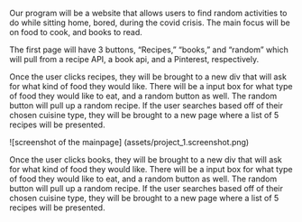 Our program will be a website that allows users to find random activities to do while sitting home, bored, during the covid crisis. The main focus will be on food to cook, and books to read. 

The first page will have 3 buttons, “Recipes,” “books,” and “random” which will pull from a recipe API, a book api, and a Pinterest, respectively. 

Once the user clicks recipes, they will be brought to a new div that will ask for what kind of food they would like. There will be a input box for what type of food they would like to eat, and a random button as well. The random button will pull up a random recipe. If the user searches based off of their chosen cuisine type, they will be brought to a new page where a list of 5 recipes will be presented. 

![screenshot of the mainpage] (assets/project_1.screenshot.png) 

Once the user clicks books, they will be brought to a new div that will ask for what kind of food they would like. There will be a input box for what type of food they would like to eat, and a random button as well. The random button will pull up a random recipe. If the user searches based off of their chosen cuisine type, they will be brought to a new page where a list of 5 recipes will be presented. 